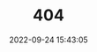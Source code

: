 ---
title: 404
date: 2022-09-24 15:43:05
type: "404"
layout: "404"
description: "Oops～，崩溃了！找不到你想要的页面 :("
---